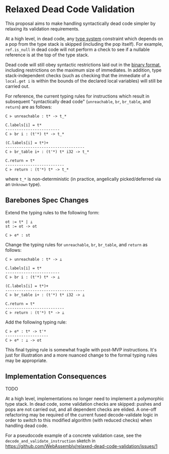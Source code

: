 # Relaxed Dead Code Validation

This proposal aims to make handling syntactically dead code simpler by relaxing its validation requirements.

At a high level, in dead code, any [type system](https://webassembly.github.io/spec/core/valid/instructions.html#instructions) constraint which depends on a pop from the type stack is skipped (including the pop itself). For example, `ref.is_null` in dead code will not perform a check to see if a nullable reference is at the top of the type stack.

Dead code will still obey syntactic restrictions laid out in the [binary format](https://webassembly.github.io/spec/core/binary/instructions.html), including restrictions on the maximum size of immediates. In addition, type stack-independent checks (such as checking that the immediate of a `local.get i` is within the bounds of the declared local variables) will still be carried out.

For reference, the current typing rules for instructions which result in subsequent "syntactically dead code" (`unreachable`, `br`, `br_table`, and `return`) are as follows:
```
C ⊢ unreachable : t* -> t_*

C.labels[i] = t*
------------------------
C ⊢ br i : (t'*) t* -> t_*

(C.labels[i] = t*)+
-----------------------------------
C ⊢ br_table i+ : (t'*) t* i32 -> t_*

C.return = t*
--------------------------
C ⊢ return : (t'*) t* -> t_*
```
where `t_*` is non-deterministic (in practice, angelically picked/deferred via an `Unknown` type).

## Barebones Spec Changes

Extend the typing rules to the following form:
```
ot := t* | ⊥
st := ot -> ot

C ⊢ e* : st
```

Change the typing rules for `unreachable`, `br`, `br_table`, and `return` as follows:
```
C ⊢ unreachable : t* -> ⊥

C.labels[i] = t*
------------------------
C ⊢ br i : (t'*) t* -> ⊥

(C.labels[i] = t*)+
-----------------------------------
C ⊢ br_table i+ : (t'*) t* i32 -> ⊥

C.return = t*
--------------------------
C ⊢ return : (t'*) t* -> ⊥
```

Add the following typing rule:
```
C ⊢ e* : t* -> t'*
-------------------
C ⊢ e* : ⊥ -> ot
```

This final typing rule is somewhat fragile with post-MVP instructions. It's just for illustration and a more nuanced change to the formal typing rules may be appropriate.

## Implementation Consequences

TODO

At a high level, implementations no longer need to implement a polymorphic type stack. In dead code, some validation checks are skipped: pushes and pops are not carried out, and all dependent checks are elided. A one-off refactoring may be required of the current fused decode-validate logic in order to switch to this modified algorithm (with reduced checks) when handling dead code.

For a pseudocode example of a concrete validation case, see the `decode_and_validate_instruction` sketch in https://github.com/WebAssembly/relaxed-dead-code-validation/issues/1 
